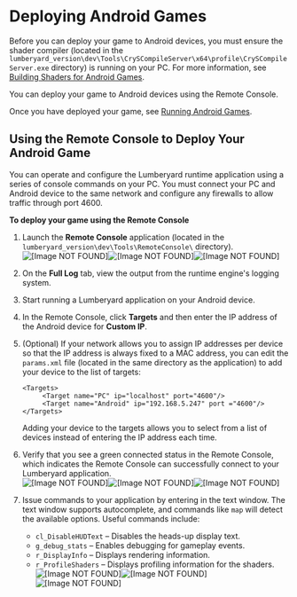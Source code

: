 # Deploying Android Games<a name="android-game-deploying"></a>

Before you can deploy your game to Android devices, you must ensure the shader compiler \(located in the `lumberyard_version\dev\Tools\CrySCompileServer\x64\profile\CrySCompileServer.exe` directory\) is running on your PC\. For more information, see [Building Shaders for Android Games](android-shaders-building.md)\.

You can deploy your game to Android devices using the Remote Console\.

Once you have deployed your game, see [Running Android Games](android-game-running.md)\.

## Using the Remote Console to Deploy Your Android Game<a name="android-game-deploying-remote-console"></a>

You can operate and configure the Lumberyard runtime application using a series of console commands on your PC\. You must connect your PC and Android device to the same network and configure any firewalls to allow traffic through port 4600\.

**To deploy your game using the Remote Console**

1. Launch the **Remote Console** application \(located in the `lumberyard_version\dev\Tools\RemoteConsole\` directory\)\.  
![\[Image NOT FOUND\]](http://docs.aws.amazon.com/lumberyard/latest/userguide/)![\[Image NOT FOUND\]](http://docs.aws.amazon.com/lumberyard/latest/userguide/)![\[Image NOT FOUND\]](http://docs.aws.amazon.com/lumberyard/latest/userguide/)

1. On the **Full Log** tab, view the output from the runtime engine's logging system\.

1. Start running a Lumberyard application on your Android device\.

1. In the Remote Console, click **Targets** and then enter the IP address of the Android device for **Custom IP**\.

1. \(Optional\) If your network allows you to assign IP addresses per device so that the IP address is always fixed to a MAC address, you can edit the `params.xml` file \(located in the same directory as the application\) to add your device to the list of targets: 

   ```
   <Targets>
        <Target name="PC" ip="localhost" port="4600"/>
        <Target name="Android" ip="192.168.5.247" port ="4600"/>
   </Targets>
   ```

   Adding your device to the targets allows you to select from a list of devices instead of entering the IP address each time\.

1. Verify that you see a green connected status in the Remote Console, which indicates the Remote Console can successfully connect to your Lumberyard application\.  
![\[Image NOT FOUND\]](http://docs.aws.amazon.com/lumberyard/latest/userguide/)![\[Image NOT FOUND\]](http://docs.aws.amazon.com/lumberyard/latest/userguide/)![\[Image NOT FOUND\]](http://docs.aws.amazon.com/lumberyard/latest/userguide/)

1. Issue commands to your application by entering in the text window\. The text window supports autocomplete, and commands like `map` will detect the available options\. Useful commands include: 
   + `cl_DisableHUDText` – Disables the heads\-up display text\.
   + `g_debug_stats` – Enables debugging for gameplay events\.
   + `r_DisplayInfo` – Displays rendering information\.
   + `r_ProfileShaders` – Displays profiling information for the shaders\.  
![\[Image NOT FOUND\]](http://docs.aws.amazon.com/lumberyard/latest/userguide/)![\[Image NOT FOUND\]](http://docs.aws.amazon.com/lumberyard/latest/userguide/)![\[Image NOT FOUND\]](http://docs.aws.amazon.com/lumberyard/latest/userguide/)